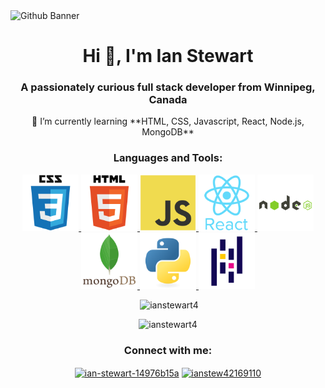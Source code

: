 <img width="1694" alt="Github Banner" src="https://user-images.githubusercontent.com/44770822/169086216-2edecb1c-a7fd-442e-86f7-4de1bc68fc51.png">
<h1 align="center">Hi 👋, I'm Ian Stewart</h1>
<h3 align="center">A passionately curious full stack developer from Winnipeg, Canada</h3>
<p align="center"> 🌱 I’m currently learning **HTML, CSS, Javascript, React, Node.js, MongoDB**</p>


<h3 align="center">Languages and Tools:</h3>
<p align="center"> <a href="https://www.w3schools.com/css/" target="_blank" rel="noreferrer"> <img src="https://raw.githubusercontent.com/devicons/devicon/master/icons/css3/css3-original-wordmark.svg" alt="css3" width="90" height="90"/> </a> <a href="https://www.w3.org/html/" target="_blank" rel="noreferrer"> <img src="https://raw.githubusercontent.com/devicons/devicon/master/icons/html5/html5-original-wordmark.svg" alt="html5" width="90" height="90"/> </a> <a href="https://developer.mozilla.org/en-US/docs/Web/JavaScript" target="_blank" rel="noreferrer"> <img src="https://raw.githubusercontent.com/devicons/devicon/master/icons/javascript/javascript-original.svg" alt="javascript" width="90" height="90"/> </a> <a href="https://reactjs.org/" target="_blank" rel="noreferrer"> <img src="https://raw.githubusercontent.com/devicons/devicon/master/icons/react/react-original-wordmark.svg" alt="react" width="90" height="90"/> </a> <a href="https://nodejs.org" target="_blank" rel="noreferrer"> <img src="https://raw.githubusercontent.com/devicons/devicon/master/icons/nodejs/nodejs-original-wordmark.svg" alt="nodejs" width="90" height="90"/> </a><a href="https://www.mongodb.com/" target="_blank" rel="noreferrer"> <img src="https://raw.githubusercontent.com/devicons/devicon/master/icons/mongodb/mongodb-original-wordmark.svg" alt="mongodb" width="90" height="90"/> </a> <a href="https://www.python.org" target="_blank" rel="noreferrer"> <img src="https://raw.githubusercontent.com/devicons/devicon/master/icons/python/python-original.svg" alt="python" width="90" height="90"/> </a> <a href="https://pandas.pydata.org/" target="_blank" rel="noreferrer"> <img src="https://raw.githubusercontent.com/devicons/devicon/2ae2a900d2f041da66e950e4d48052658d850630/icons/pandas/pandas-original.svg" alt="pandas" width="90" height="90"/> </a>  </p>

<p align="center">&nbsp;<img src="https://github-readme-stats.vercel.app/api?username=ianstewart4&show_icons=true&locale=en" alt="ianstewart4" /></p>

<p align="center"><img src="https://github-readme-streak-stats.herokuapp.com/?user=ianstewart4&" alt="ianstewart4" /></p>

<h3 align="center">Connect with me:</h3>
<p align="center">
<a href="https://linkedin.com/in/ian-stewart-14976b15a" target="blank"><img align="center" src="https://raw.githubusercontent.com/rahuldkjain/github-profile-readme-generator/master/src/images/icons/Social/linked-in-alt.svg" alt="ian-stewart-14976b15a" height="30" width="40" /></a>
  <a href="https://twitter.com/ianstew42169110" target="blank"><img align="center" src="https://raw.githubusercontent.com/rahuldkjain/github-profile-readme-generator/master/src/images/icons/Social/twitter.svg" alt="ianstew42169110" height="30" width="40" /></a>
</p>
